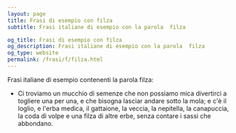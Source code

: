 ```yaml
---
layout: page
title: Frasi di esempio con filza 
subtitle: Frasi italiane di esempio con la parola  filza

og_title: Frasi di esempio con filza 
og_description: Frasi italiane di esempio con la parola  filza
og_type: website
permalink: /frasi/f/filza.html
---
```


Frasi italiane di esempio contenenti la parola filza:


- Ci troviamo un mucchio di semenze che non possiamo mica divertirci a togliere una per una, e che bisogna lasciar andare sotto la mola; e c'è il loglio, e l'erba medica, il gattaione, la veccia, la nepitella, la canapuccia, la coda di volpe e una filza di altre erbe, senza contare i sassi che abbondano.
